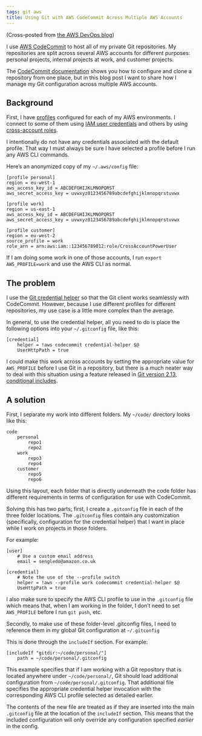 ```yaml
---
tags: git aws
title: Using Git with AWS CodeCommit Across Multiple AWS Accounts
---
```


(Cross-posted from [the AWS DevOps blog](https://aws.amazon.com/blogs/devops/))

I use [AWS CodeCommit](https://aws.amazon.com/codecommit/) to host all of my private Git repositories. My repositories are split across several AWS accounts for different purposes: personal projects, internal projects at work, and customer projects.

The [CodeCommit documentation](https://docs.aws.amazon.com/codecommit/latest/userguide/setting-up.html) shows you how to configure and clone a repository from one place, but in this blog post I want to share how I manage my Git configuration across multiple AWS accounts.

## Background

First, I have [profiles](https://docs.aws.amazon.com/cli/latest/userguide/cli-multiple-profiles.html) configured for each of my AWS environments. I connect to some of them using [IAM user credentials](https://docs.aws.amazon.com/general/latest/gr/aws-sec-cred-types.html#access-keys-and-secret-access-keys) and others by using [cross-account roles](https://aws.amazon.com/blogs/security/how-to-use-a-single-iam-user-to-easily-access-all-your-accounts-by-using-the-aws-cli/).

I intentionally do not have any credentials associated with the default profile. That way I must always be sure I have selected a profile before I run any AWS CLI commands.

Here’s an anonymized copy of my `~/.aws/config` file:

``` config
[profile personal]
region = eu-west-1
aws_access_key_id = ABCDEFGHIJKLMNOPQRST
aws_secret_access_key = uvwxyz0123456789abcdefghijklmnopqrstuvwx

[profile work]
region = us-east-1
aws_access_key_id = ABCDEFGHIJKLMNOPQRST
aws_secret_access_key = uvwxyz0123456789abcdefghijklmnopqrstuvwx

[profile customer]
region = eu-west-2
source_profile = work
role_arn = arn:aws:iam::123456789012:role/CrossAccountPowerUser
```

If I am doing some work in one of those accounts, I run `export AWS_PROFILE=work` and use the AWS CLI as normal.

## The problem

I use the [Git credential helper](https://docs.aws.amazon.com/codecommit/latest/userguide/setting-up-https-unixes.html) so that the Git client works seamlessly with CodeCommit. However, because I use different profiles for different repositories, my use case is a little more complex than the average.

In general, to use the credential helper, all you need to do is place the following options into your `~/.gitconfig` file, like this:

``` config
[credential]
    helper = !aws codecommit credential-helper $@
    UserHttpPath = true
```

I could make this work across accounts by setting the appropriate value for `AWS_PROFILE` before I use Git in a repository, but there is a much neater way to deal with this situation using a feature released in [Git version 2.13](https://blog.github.com/2017-05-10-git-2-13-has-been-released/), [conditional includes](https://git-scm.com/docs/git-config#_includes).

## A solution

First, I separate my work into different folders. My `~/code/` directory looks like this:

``` console
code
    personal
        repo1
        repo2
    work
        repo3
        repo4
    customer
        repo5
        repo6
```

Using this layout, each folder that is directly underneath the code folder has different requirements in terms of configuration for use with CodeCommit.

Solving this has two parts; first, I create a `.gitconfig` file in each of the three folder locations. The `.gitconfig` files contain any customization (specifically, configuration for the credential helper) that I want in place while I work on projects in those folders.

For example:

``` config
[user]
    # Use a custom email address
    email = sengledo@amazon.co.uk

[credential]
    # Note the use of the --profile switch
    helper = !aws --profile work codecommit credential-helper $@
    UseHttpPath = true
```

I also make sure to specify the AWS CLI profile to use in the `.gitconfig` file which means that, when I am working in the folder, I don’t need to set `AWS_PROFILE` before I run `git push`, etc.

Secondly, to make use of these folder-level .gitconfig files, I need to reference them in my global Git configuration at `~/.gitconfig`

This is done through the `includeIf` section. For example:

``` config
[includeIf "gitdir:~/code/personal/"]
    path = ~/code/personal/.gitconfig
```

This example specifies that if I am working with a Git repository that is located anywhere under `~/code/personal/`, Git should load additional configuration from `~/code/personal/.gitconfig`. That additional file specifies the appropriate credential helper invocation with the corresponding AWS CLI profile selected as detailed earlier.

The contents of the new file are treated as if they are inserted into the main `.gitconfig` file at the location of the `includeIf` section.  This means that the included configuration will only override any configuration specified *earlier* in the config.
